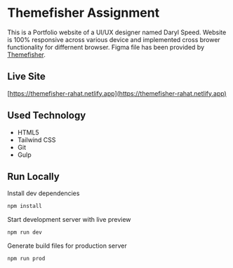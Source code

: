 # Themefisher Assignment

This is a Portfolio website of a UI/UX designer named Daryl Speed. Website is 100% responsive across various device
and implemented cross brower functionality for differnent browser. Figma file has been provided by [Themefisher](https://themefisher.com).

## Live Site

[https://themefisher-rahat.netlify.app](https://themefisher-rahat.netlify.app)

## Used Technology

- HTML5
- Tailwind CSS
- Git
- Gulp

## Run Locally

Install dev dependencies

```sh
npm install
```

Start development server with live preview

```sh
npm run dev
```

Generate build files for production server

```sh
npm run prod
```
